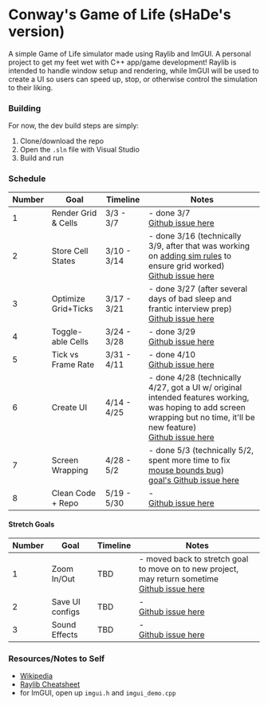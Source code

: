 # Conway's Game of Life (sHaDe's version)

A simple Game of Life simulator made using Raylib and ImGUI.
A personal project to get my feet wet with C++ app/game development!
Raylib is intended to handle window setup and rendering, while
ImGUI will be used to create a UI so users can speed up, stop, or
otherwise control the simulation to their liking.


### Building

For now, the dev build steps are simply:

1. Clone/download the repo
2. Open the `.sln` file with Visual Studio
3. Build and run


### Schedule

Number  | Goal          | Timeline      | Notes
--|---------------------|---------------|--------
1 | Render Grid & Cells | 3/3 - 3/7     | - done 3/7 <br> [Github issue here](https://github.com/hadan24/game-of-life/issues/1)
2 | Store Cell States   | 3/10 - 3/14   | - done 3/16 (technically 3/9, after that was working on [adding sim rules](https://github.com/hadan24/game-of-life/issues/4) to ensure grid worked) <br> [Github issue here](https://github.com/hadan24/game-of-life/issues/2)
3 | Optimize Grid+Ticks | 3/17 - 3/21   | - done 3/27 (after several days of bad sleep and frantic interview prep) <br> [Github issue here](https://github.com/hadan24/game-of-life/issues/8)
4 | Toggle-able Cells   | 3/24 - 3/28   | - done 3/29 <br> [Github issue here](https://github.com/hadan24/game-of-life/issues/5)
5 | Tick vs Frame Rate  | 3/31 - 4/11   | - done 4/10 <br> [Github issue here](https://github.com/hadan24/game-of-life/issues/3)
6 | Create UI           | 4/14 - 4/25   | - done 4/28 (technically 4/27, got a UI w/ original intended features working, was hoping to add screen wrapping but no time, it'll be new feature) <br> [Github issue here](https://github.com/hadan24/game-of-life/issues/6)
7 | Screen Wrapping     | 4/28 - 5/2    | - done 5/3 (technically 5/2, spent more time to fix [mouse bounds bug](https://github.com/hadan24/game-of-life/issues/9)) <br> [goal's Github issue here](https://github.com/hadan24/game-of-life/issues/11)
8 | Clean Code + Repo   | 5/19 - 5/30   | - <br> [Github issue here](https://github.com/hadan24/game-of-life/issues/12)

#### Stretch Goals

Number  | Goal          | Timeline      | Notes
--|---------------------|---------------|--------
1 | Zoom In/Out         | TBD           | - moved back to stretch goal to move on to new project, may return sometime <br> [Github issue here](https://github.com/hadan24/game-of-life/issues/7)
2 | Save UI configs     | TBD           | - <br> [Github issue here](https://github.com/hadan24/game-of-life/issues/13)
3 | Sound Effects       | TBD           | - <br> [Github issue here](https://github.com/hadan24/game-of-life/issues/14)


### Resources/Notes to Self
- [Wikipedia](https://en.wikipedia.org/wiki/Conway's_Game_of_Life)
- [Raylib Cheatsheet](https://www.raylib.com/cheatsheet/cheatsheet.html)
- for ImGUI, open up `imgui.h` and `imgui_demo.cpp`